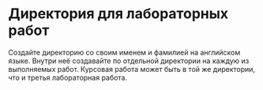 # Директория для лабораторных работ

Создайте директорию со своим именем и фамилией на английском языке. Внутри неё создавайте по отдельной директории на каждую из выполняемых работ. Курсовая работа может быть в той же директории, что и третья лабораторная работа.
